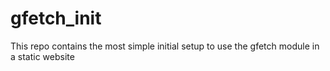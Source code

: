 # gfetch_init
 This repo contains the most simple initial setup to use the gfetch module in a static website  
